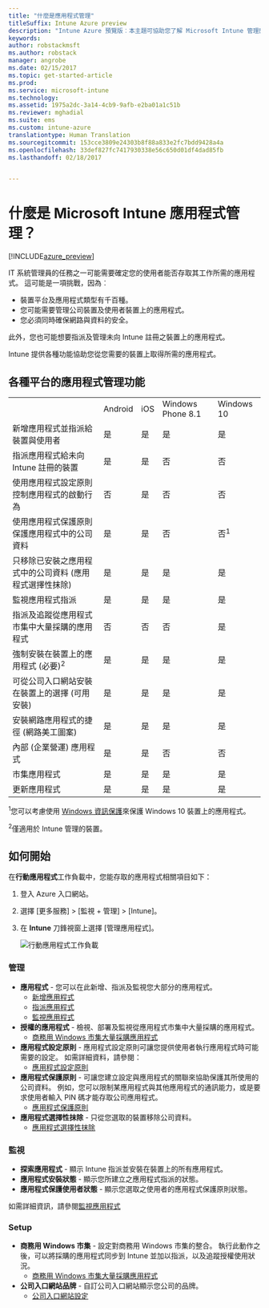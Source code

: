 ```yaml
---
title: "什麼是應用程式管理"
titleSuffix: Intune Azure preview
description: "Intune Azure 預覽版︰本主題可協助您了解 Microsoft Intune 管理應用程式的基本概念"
keywords: 
author: robstackmsft
ms.author: robstack
manager: angrobe
ms.date: 02/15/2017
ms.topic: get-started-article
ms.prod: 
ms.service: microsoft-intune
ms.technology: 
ms.assetid: 1975a2dc-3a14-4cb9-9afb-e2ba01a1c51b
ms.reviewer: mghadial
ms.suite: ems
ms.custom: intune-azure
translationtype: Human Translation
ms.sourcegitcommit: 153cce3809e24303b8f88a833e2fc7bdd9428a4a
ms.openlocfilehash: 33def827fc7417930338e56c650d01df4dad85fb
ms.lasthandoff: 02/18/2017


---
```


# <a name="what-is-microsoft-intune-app-management"></a>什麼是 Microsoft Intune 應用程式管理？


[!INCLUDE[azure_preview](../includes/azure_preview.md)]


IT 系統管理員的任務之一可能需要確定您的使用者能否存取其工作所需的應用程式。 這可能是一項挑戰，因為︰
- 裝置平台及應用程式類型有千百種。
- 您可能需要管理公司裝置及使用者裝置上的應用程式。
- 您必須同時確保網路與資料的安全。 

此外，您也可能想要指派及管理未向 Intune 註冊之裝置上的應用程式。

Intune 提供各種功能協助您從您需要的裝置上取得所需的應用程式。

## <a name="app-management-capabilities-by-platform"></a>各種平台的應用程式管理功能

||||||
|-|-|-|-|-|
|&nbsp; |Android|iOS|Windows Phone 8.1|Windows 10|
|新增應用程式並指派給裝置與使用者|是|是|是|是|
|指派應用程式給未向 Intune 註冊的裝置|是|是|否|否|
|使用應用程式設定原則控制應用程式的啟動行為|否|是|否|否|
|使用應用程式保護原則保護應用程式中的公司資料|是|是|否|否<sup>1</sup>|
|只移除已安裝之應用程式中的公司資料 (應用程式選擇性抹除)|是|是|是|是|
|監視應用程式指派|是|是|是|是|
|指派及追蹤從應用程式市集中大量採購的應用程式|否|否|否|是|
|強制安裝在裝置上的應用程式 (必要)<sup>2</sup>|是|是|是|是|
|可從公司入口網站安裝在裝置上的選擇 (可用安裝)|是|是|是|是|
|安裝網路應用程式的捷徑 (網路美工圖案)|是|是|是|是|
|內部 (企業營運) 應用程式|是|是|否|否|
|市集應用程式|是|是|是|是|
|更新應用程式|是|是|是|是|

<sup>1</sup>您可以考慮使用 [Windows 資訊保護](/intune-azure/configure-devices/how-to-configure-windows-information-protection)來保護 Windows 10 裝置上的應用程式。

<sup>2</sup>僅適用於 Intune 管理的裝置。


## <a name="how-to-get-started"></a>如何開始

在**行動應用程式**工作負載中，您能存取的應用程式相關項目如下：

1. 登入 Azure 入口網站。
2. 選擇 [更多服務]  >  [監視 + 管理]  >  [Intune]。
3. 在 **Intune** 刀鋒視窗上選擇 [管理應用程式]。

    ![行動應用程式工作負載](./media/apps-workload.png)

### <a name="manage"></a>管理
- **應用程式** - 您可以在此新增、指派及監視您大部分的應用程式。 
    - [新增應用程式](add-apps.md)
    - [指派應用程式](deploy-apps.md)
    - [監視應用程式](monitor-apps.md)
- **授權的應用程式** - 檢視、部署及監視從應用程式市集中大量採購的應用程式。
    - [商務用 Windows 市集大量採購應用程式](wsfb-apps.md)
- **應用程式設定原則** - 應用程式設定原則可讓您提供使用者執行應用程式時可能需要的設定。 如需詳細資料，請參閱：
    - [應用程式設定原則](app-configuration-policies.md)
- **應用程式保護原則** - 可讓您建立設定與應用程式的關聯來協助保護其所使用的公司資料。 例如，您可以限制某應用程式與其他應用程式的通訊能力，或是要求使用者輸入 PIN 碼才能存取公司應用程式。
    - [應用程式保護原則](app-protection-policies.md)
- **應用程式選擇性抹除** - 只從您選取的裝置移除公司資料。
    - [應用程式選擇性抹除](app-selective-wipe.md)

### <a name="monitor"></a>監視
- **探索應用程式** - 顯示 Intune 指派並安裝在裝置上的所有應用程式。
- **應用程式安裝狀態** - 顯示您所建立之應用程式指派的狀態。
- **應用程式保護使用者狀態** - 顯示您選取之使用者的應用程式保護原則狀態。

如需詳細資訊，請參閱[監視應用程式](monitor-apps.md)

### <a name="setup"></a>Setup
<!--- **iOS VPP Tokens**
    - [iOS volume-purchased apps](ios-vpp-apps.md) --->
- **商務用 Windows 市集** - 設定對商務用 Windows 市集的整合。 執行此動作之後，可以將採購的應用程式同步到 Intune 並加以指派，以及追蹤授權使用狀況。 
    - [商務用 Windows 市集大量採購應用程式](wsfb-apps.md)
- **公司入口網站品牌** - 自訂公司入口網站顯示您公司的品牌。 
    - [公司入口網站設定](company-portal-app.md)

